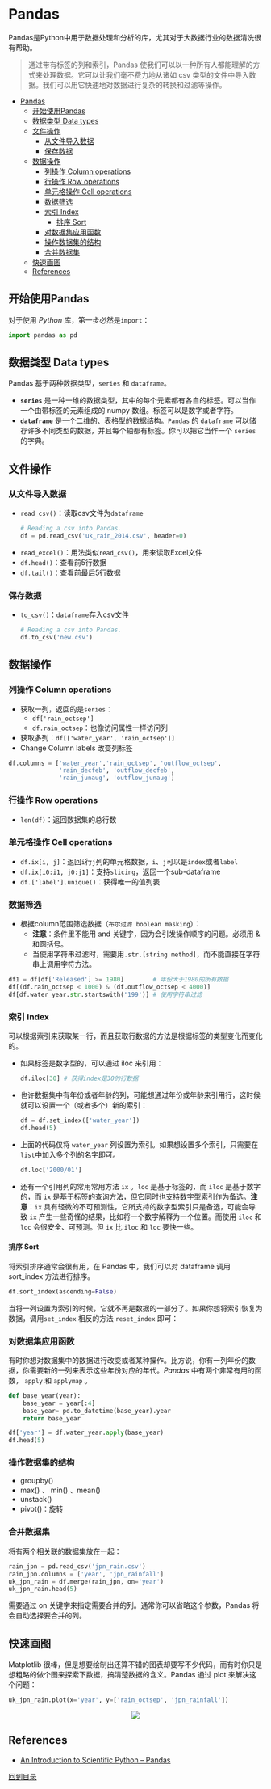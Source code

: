 # Pandas

Pandas是Python中用于数据处理和分析的库，尤其对于大数据行业的数据清洗很有帮助。
> 通过带有标签的列和索引，Pandas 使我们可以以一种所有人都能理解的方式来处理数据。它可以让我们毫不费力地从诸如 csv 类型的文件中导入数据。我们可以用它快速地对数据进行复杂的转换和过滤等操作。

<!-- TOC depthFrom:1 depthTo:6 withLinks:1 updateOnSave:1 orderedList:0 -->

- [Pandas](#pandas)
	- [开始使用Pandas](#开始使用pandas)
	- [数据类型 Data types](#数据类型-data-types)
	- [文件操作](#文件操作)
		- [从文件导入数据](#从文件导入数据)
		- [保存数据](#保存数据)
	- [数据操作](#数据操作)
		- [列操作 Column operations](#列操作-column-operations)
		- [行操作 Row operations](#行操作-row-operations)
		- [单元格操作 Cell operations](#单元格操作-cell-operations)
		- [数据筛选](#数据筛选)
		- [索引 Index](#索引-index)
			- [排序 Sort](#排序-sort)
		- [对数据集应用函数](#对数据集应用函数)
		- [操作数据集的结构](#操作数据集的结构)
		- [合并数据集](#合并数据集)
	- [快速画图](#快速画图)
	- [References](#references)

<!-- /TOC -->

## 开始使用Pandas
对于使用 _Python_ 库，第一步必然是`import`：
``` python
import pandas as pd
```

## 数据类型 Data types
Pandas 基于两种数据类型，`series` 和 `dataframe`。
* **`series`** 是一种一维的数据类型，其中的每个元素都有各自的标签。可以当作一个由带标签的元素组成的 numpy 数组。标签可以是数字或者字符。
* **`dataframe`** 是一个二维的、表格型的数据结构。`Pandas` 的 `dataframe` 可以储存许多不同类型的数据，并且每个轴都有标签。你可以把它当作一个 `series` 的字典。

## 文件操作
### 从文件导入数据
* `read_csv()`：读取csv文件为`dataframe`
  ``` python
  # Reading a csv into Pandas.
  df = pd.read_csv('uk_rain_2014.csv', header=0)
  ```
* `read_excel()`：用法类似`read_csv()`，用来读取Excel文件
* `df.head()`：查看前5行数据
* `df.tail()`：查看前最后5行数据

### 保存数据
* `to_csv()`：`dataframe`存入csv文件
  ``` python
  # Reading a csv into Pandas.
  df.to_csv('new.csv')
  ```

## 数据操作
### 列操作 Column operations
* 获取一列，返回的是`series`：
  * `df['rain_octsep']`
  * `df.rain_octsep`：也像访问属性一样访问列
* 获取多列：`df[['water_year', 'rain_octsep']]`
* Change Column labels 改变列标签
``` python
df.columns = ['water_year','rain_octsep', 'outflow_octsep',
              'rain_decfeb', 'outflow_decfeb',
              'rain_junaug', 'outflow_junaug']
```

### 行操作 Row operations
* `len(df)`：返回数据集的总行数

### 单元格操作 Cell operations
* `df.ix[i, j]`：返回`i`行`j`列的单元格数据，`i`、`j`可以是`index`或者`label`
* `df.ix[i0:i1, j0:j1]`：支持`slicing`，返回一个sub-dataframe
* `df.['label'].unique()`：获得唯一的值列表

### 数据筛选
* 根据column范围筛选数据（`布尔过滤 boolean masking`）：
  * **注意**：条件里不能用 and 关键字，因为会引发操作顺序的问题。必须用 & 和圆括号。
  * 当使用字符串过滤时，需要用`.str.[string method]`，而不能直接在字符串上调用字符方法。
``` python
df1 = df[df['Released'] >= 1980]        # 年份大于1980的所有数据
df[(df.rain_octsep < 1000) & (df.outflow_octsep < 4000)]
df[df.water_year.str.startswith('199')] # 使用字符串过滤
```

### 索引 Index
可以根据索引来获取某一行，而且获取行数据的方法是根据标签的类型变化而变化的。

* 如果标签是数字型的，可以通过 iloc 来引用：
  ``` python
  df.iloc[30] # 获得index是30的行数据
  ```
* 也许数据集中有年份或者年龄的列，可能想通过年份或年龄来引用行，这时候就可以设置一个（或者多个）新的索引：
  ``` python
  df = df.set_index(['water_year'])
  df.head(5)
  ```
* 上面的代码仅将 `water_year` 列设置为索引。如果想设置多个索引，只需要在`list`中加入多个列的名字即可。
  ``` python
  df.loc['2000/01']
  ```
* 还有一个引用列的常用常用方法 `ix` 。`loc` 是基于标签的，而 `iloc` 是基于数字的，而 `ix` 是基于标签的查询方法，但它同时也支持数字型索引作为备选。**注意**：`ix` 具有轻微的不可预测性，它所支持的数字型索引只是备选，可能会导致 `ix` 产生一些奇怪的结果，比如将一个数字解释为一个位置。而使用 `iloc` 和 `loc` 会很安全、可预测。但 `ix` 比 `iloc` 和 `loc` 要快一些。

#### 排序 Sort
将索引排序通常会很有用，在 Pandas 中，我们可以对 dataframe 调用 sort_index 方法进行排序。
``` python
df.sort_index(ascending=False)
```

当将一列设置为索引的时候，它就不再是数据的一部分了。如果你想将索引恢复为数据，调用`set_index` 相反的方法 `reset_index` 即可：

### 对数据集应用函数
有时你想对数据集中的数据进行改变或者某种操作。比方说，你有一列年份的数据，你需要新的一列来表示这些年份对应的年代。_Pandas_ 中有两个非常有用的函数， `apply` 和 `applymap` 。
``` python
def base_year(year):
    base_year = year[:4]
    base_year= pd.to_datetime(base_year).year
    return base_year

df['year'] = df.water_year.apply(base_year)
df.head(5)
```

### 操作数据集的结构
* groupby()
* max() 、 min() 、mean()
* unstack()
* pivot()：旋转

### 合并数据集
将有两个相关联的数据集放在一起：
``` python
rain_jpn = pd.read_csv('jpn_rain.csv')
rain_jpn.columns = ['year', 'jpn_rainfall']
uk_jpn_rain = df.merge(rain_jpn, on='year')
uk_jpn_rain.head(5)
```

需要通过 on 关键字来指定需要合并的列。通常你可以省略这个参数，Pandas 将会自动选择要合并的列。

## 快速画图
Matplotlib 很棒，但是想要绘制出还算不错的图表却要写不少代码，而有时你只是想粗略的做个图来探索下数据，搞清楚数据的含义。Pandas 通过 plot 来解决这个问题：
``` python
uk_jpn_rain.plot(x='year', y=['rain_octsep', 'jpn_rainfall'])
```
<p align="center">
<img src="https://liubj2016.github.io/Akuan/images/tu.png" />
</p>

## References
* [An Introduction to Scientific Python – Pandas](http://www.datadependence.com/2016/05/scientific-python-pandas/)

[回到目录](#pandas)
